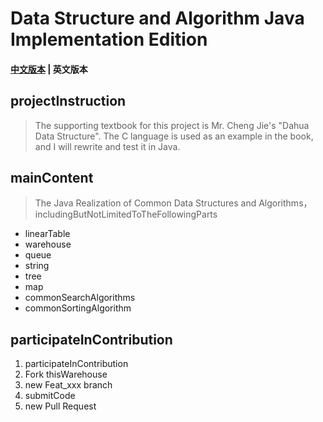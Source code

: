 # Data Structure and Algorithm Java Implementation Edition

#### <a href='readme.md'>中文版本</a> | 英文版本

## projectInstruction
> The supporting textbook for this project is Mr. Cheng Jie's "Dahua Data Structure". The C language is used as an example in the book, and I will rewrite and test it in Java.
## mainContent

> The Java Realization of Common Data Structures and Algorithms，includingButNotLimitedToTheFollowingParts
- linearTable
- warehouse
- queue
- string
- tree
- map
- commonSearchAlgorithms
- commonSortingAlgorithm

## participateInContribution
1. participateInContribution
2. Fork thisWarehouse
3. new Feat_xxx branch
4. submitCode
5. new Pull Request